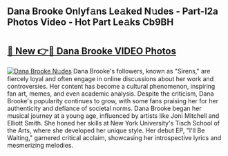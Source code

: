 ## Dana Brooke Onlyf𝚊ns Le𝚊ked N𝚞des - Part-I2a Photos Video - Hot Part Le𝚊ks Cb9BH

# <h2><a href="http://ac18251.deff.icu/?id=Dana+Brooke">🔗 New 👉🔴 Dana Brooke VIDEO Photos</a></h2>

[![Dana Brooke N𝚞des](https://i.imgur.com/rIISA9y.gif)](http://ac18251.deff.icu/?id=Dana+Brooke)
Dana Brooke's followers, known as "Sirens," are fiercely loyal and often engage in online discussions about her work and controversies. Her content has become a cultural phenomenon, inspiring fan art, memes, and even academic analysis. Despite the criticism, Dana Brooke's popularity continues to grow, with some fans praising her for her authenticity and defiance of societal norms. Dana Brooke began her musical journey at a young age, influenced by artists like Joni Mitchell and Elliott Smith. She honed her skills at New York University's Tisch School of the Arts, where she developed her unique style. Her debut EP, "I'll Be Waiting," garnered critical acclaim, showcasing her introspective lyrics and mesmerizing melodies.
